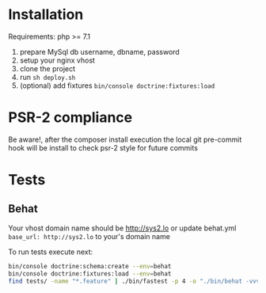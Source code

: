 # Installation

Requirements: php >= 7.1

1. prepare MySql db username, dbname, password
2. setup your nginx vhost
3. clone the project
4. run ```sh deploy.sh```
5. (optional) add fixtures ```bin/console doctrine:fixtures:load```

# PSR-2 compliance
Be aware!, after the composer install execution the local git pre-commit hook will be install to check psr-2 style for future commits

# Tests

## Behat

Your vhost domain name should be http://sys2.lo
or update behat.yml ```base_url: http://sys2.lo``` to your's domain name
 
To run tests execute next:
```bash
bin/console doctrine:schema:create --env=behat 
bin/console doctrine:fixtures:load --env=behat
find tests/ -name "*.feature" | ./bin/fastest -p 4 -o "./bin/behat -vvv {} -f pretty" -v
```